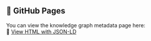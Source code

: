 ## 📄 GitHub Pages

You can view the knowledge graph metadata page here:  
🔗 [View HTML with JSON-LD](https://your-username.github.io/your-repo/)
